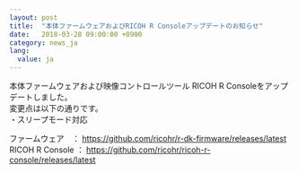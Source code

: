 ```yaml
---
layout: post
title:  "本体ファームウェアおよびRICOH R Consoleアップデートのお知らせ"
date:   2018-03-28 09:00:00 +0900
category: news_ja
lang:
  value: ja
---
```


本体ファームウェアおよび映像コントロールツール RICOH R Consoleをアップデートしました。  
変更点は以下の通りです。  
・スリープモード対応 
  
  

ファームウェア　： <a href='https://github.com/ricohr/r-dk-firmware/releases/latest' target='_blank'>https://github.com/ricohr/r-dk-firmware/releases/latest</a>    
RICOH R Console ： <a href='https://github.com/ricohr/ricoh-r-console/releases/latest' target='_blank'>https://github.com/ricohr/ricoh-r-console/releases/latest</a>

